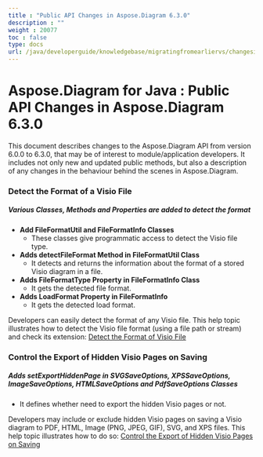 ```yaml
---
title : "Public API Changes in Aspose.Diagram 6.3.0" 
description : "" 
weight : 20077 
toc : false
type: docs
url: /java/developerguide/knowledgebase/migratingfromearliervs/changesin6xx/public+api+changes+in+aspose.diagram+6.3.0/
---
```


# Aspose.Diagram for Java : Public API Changes in Aspose.Diagram 6.3.0


This document describes changes to the Aspose.Diagram API from version 6.0.0 to 6.3.0, that may be of interest to module/application developers. It includes not only new and updated public methods, but also a description of any changes in the behaviour behind the scenes in Aspose.Diagram. 

### Detect the Format of a Visio File

##### Various Classes, Methods and Properties are added to detect the format

*   **Add FileFormatUtil and FileFormatInfo Classes**
    *   These classes give programmatic access to detect the Visio file type.
*   **Adds detectFileFormat Method in FileFormatUtil Class**
    *   It detects and returns the information about the format of a stored Visio diagram in a file.
*   **Adds FileFormatType Property in FileFormatInfo Class**
    *   It gets the detected file format.
*   **Adds LoadFormat Property in FileFormatInfo**
    *   It gets the detected load format.

Developers can easily detect the format of any Visio file. This help topic illustrates how to detect the Visio file format (using a file path or stream) and check its extension: [Detect the Format of Visio File](http://www.aspose.com/docs/display/diagramjava/Introduction#Introduction-DetecttheFormatofVisioFile)

### Control the Export of Hidden Visio Pages on Saving

##### Adds setExportHiddenPage in SVGSaveOptions, XPSSaveOptions, ImageSaveOptions, HTMLSaveOptions and PdfSaveOptions Classes

*   It defines whether need to export the hidden Visio pages or not.

Developers may include or exclude hidden Visio pages on saving a Visio diagram to PDF, HTML, Image (PNG, JPEG, GIF), SVG, and XPS files. This help topic illustrates how to do so: [Control the Export of Hidden Visio Pages on Saving](http://www.aspose.com/docs/display/diagramjava/Set+Orientation+and+Control+the+Export+of+Hidden+Visio+Pages+on+Saving#SetOrientationandControltheExportofHiddenVisioPagesonSaving-ControltheExportofHiddenVisioPagesonSaving)

